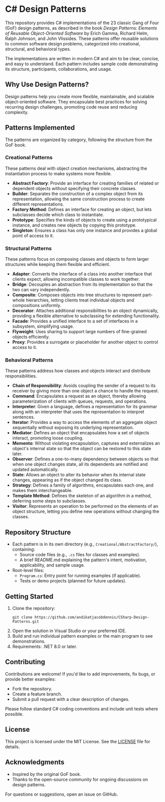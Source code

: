 # C# Design Patterns

This repository provides C# implementations of the 23 classic Gang of Four (GoF) design patterns, as described in the book *Design Patterns: Elements of Reusable Object-Oriented Software* by Erich Gamma, Richard Helm, Ralph Johnson, and John Vlissides. These patterns offer reusable solutions to common software design problems, categorized into creational, structural, and behavioral types.

The implementations are written in modern C# and aim to be clear, concise, and easy to understand. Each pattern includes sample code demonstrating its structure, participants, collaborations, and usage.

## Why Use Design Patterns?
Design patterns help you create more flexible, maintainable, and scalable object-oriented software. They encapsulate best practices for solving recurring design challenges, promoting code reuse and reducing complexity.

## Patterns Implemented
The patterns are organized by category, following the structure from the GoF book.

### Creational Patterns
These patterns deal with object creation mechanisms, abstracting the instantiation process to make systems more flexible.

- **Abstract Factory**: Provide an interface for creating families of related or dependent objects without specifying their concrete classes.
- **Builder**: Separates the construction of a complex object from its representation, allowing the same construction process to create different representations.
- **Factory Method**: Defines an interface for creating an object, but lets subclasses decide which class to instantiate.
- **Prototype**: Specifies the kinds of objects to create using a prototypical instance, and creates new objects by copying this prototype.
- **Singleton**: Ensures a class has only one instance and provides a global point of access to it.

### Structural Patterns
These patterns focus on composing classes and objects to form larger structures while keeping them flexible and efficient.

- **Adapter**: Converts the interface of a class into another interface that clients expect, allowing incompatible classes to work together.
- **Bridge**: Decouples an abstraction from its implementation so that the two can vary independently.
- **Composite**: Composes objects into tree structures to represent part-whole hierarchies, letting clients treat individual objects and compositions uniformly.
- **Decorator**: Attaches additional responsibilities to an object dynamically, providing a flexible alternative to subclassing for extending functionality.
- **Facade**: Provides a unified interface to a set of interfaces in a subsystem, simplifying usage.
- **Flyweight**: Uses sharing to support large numbers of fine-grained objects efficiently.
- **Proxy**: Provides a surrogate or placeholder for another object to control access to it.

### Behavioral Patterns
These patterns address how classes and objects interact and distribute responsibilities.

- **Chain of Responsibility**: Avoids coupling the sender of a request to its receiver by giving more than one object a chance to handle the request.
- **Command**: Encapsulates a request as an object, thereby allowing parameterization of clients with queues, requests, and operations.
- **Interpreter**: Given a language, defines a representation for its grammar along with an interpreter that uses the representation to interpret sentences.
- **Iterator**: Provides a way to access the elements of an aggregate object sequentially without exposing its underlying representation.
- **Mediator**: Defines an object that encapsulates how a set of objects interact, promoting loose coupling.
- **Memento**: Without violating encapsulation, captures and externalizes an object's internal state so that the object can be restored to this state later.
- **Observer**: Defines a one-to-many dependency between objects so that when one object changes state, all its dependents are notified and updated automatically.
- **State**: Allows an object to alter its behavior when its internal state changes, appearing as if the object changed its class.
- **Strategy**: Defines a family of algorithms, encapsulates each one, and makes them interchangeable.
- **Template Method**: Defines the skeleton of an algorithm in a method, deferring some steps to subclasses.
- **Visitor**: Represents an operation to be performed on the elements of an object structure, letting you define new operations without changing the classes.

## Repository Structure
- Each pattern is in its own directory (e.g., `Creational/AbstractFactory/`), containing:
  - Source code files (e.g., `.cs` files for classes and examples).
  - A brief README.md explaining the pattern's intent, motivation, applicability, and sample usage.
- Root-level files:
  - `Program.cs`: Entry point for running examples (if applicable).
  - Tests or demo projects (planned for future updates).

## Getting Started
1. Clone the repository:
   ```
   git clone https://github.com/andikatjacobdennis/CSharp-Design-Patterns.git
   ```
2. Open the solution in Visual Studio or your preferred IDE.
3. Build and run individual pattern examples or the main program to see demonstrations.
4. Requirements: .NET 8.0 or later.

## Contributing
Contributions are welcome! If you'd like to add improvements, fix bugs, or provide better examples:
- Fork the repository.
- Create a feature branch.
- Submit a pull request with a clear description of changes.

Please follow standard C# coding conventions and include unit tests where possible.

## License
This project is licensed under the MIT License. See the [LICENSE](LICENSE) file for details.

## Acknowledgments
- Inspired by the original GoF book.
- Thanks to the open-source community for ongoing discussions on design patterns.

For questions or suggestions, open an issue on GitHub.

